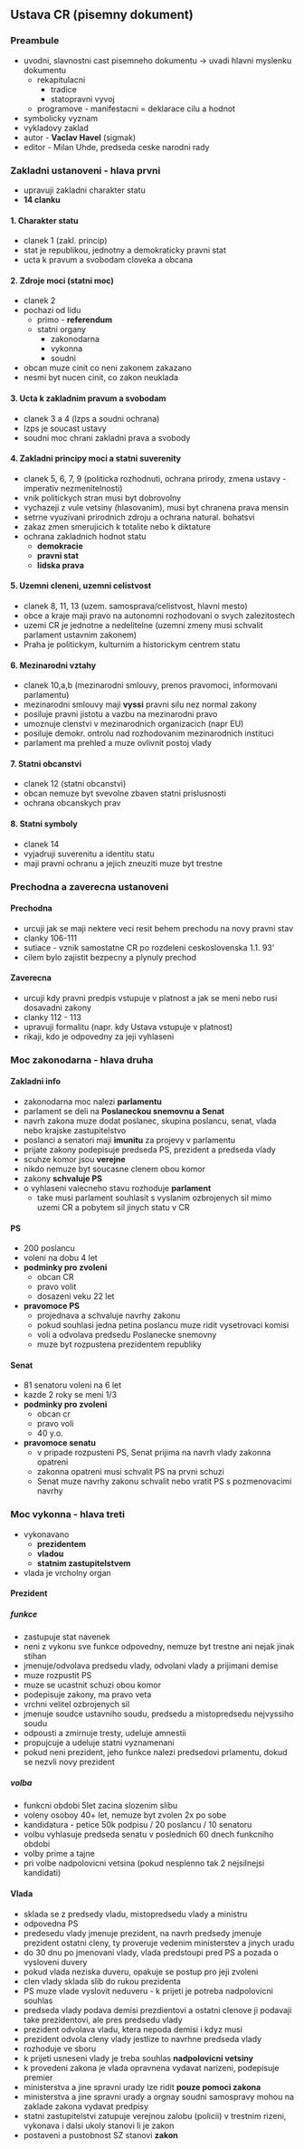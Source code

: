 ## Ustava CR (pisemny dokument)
### Preambule
- uvodni, slavnostni cast pisemneho dokumentu -> uvadi hlavni myslenku dokumentu
	- rekapitulacni
		- tradice
		- statopravni vyvoj
	- programove - manifestacni = deklarace cilu a hodnot
- symbolicky vyznam
- vykladovy zaklad
- autor - **Vaclav Havel** (sigmak)
- editor - Milan Uhde, predseda ceske narodni rady
### Zakladni ustanoveni - hlava prvni
- upravuji zakladni charakter statu
- **14 clanku**
#### 1. Charakter statu
- clanek 1 (zakl. princip)
- stat je republikou, jednotny a demokraticky pravni stat
- ucta k pravum a svobodam cloveka a obcana
#### 2. Zdroje moci (statni moc)
- clanek 2
- pochazi od lidu
	- primo - **referendum**
	- statni organy
		- zakonodarna
		- vykonna
		- soudni
- obcan muze cinit co neni zakonem zakazano
- nesmi byt nucen cinit, co zakon neuklada
#### 3. Ucta k zakladnim pravum a svobodam
- clanek 3 a 4 (lzps a soudni ochrana)
- lzps je soucast ustavy
- soudni moc chrani zakladni prava a svobody
#### 4. Zakladni principy moci a statni suverenity
- clanek 5, 6, 7, 9 (politicka rozhodnuti, ochrana prirody, zmena ustavy - imperativ nezmenitelnosti)
- vnik politickych stran musi byt dobrovolny
- vychazeji z vule vetsiny (hlasovanim), musi byt chranena prava mensin
- setrne vyuzivani prirodnich zdroju a ochrana natural. bohatsvi
- zakaz zmen smerujicich k totalite nebo k diktature
- ochrana zakladnich hodnot statu 
	- **demokracie**
	- **pravni stat**
	- **lidska prava**
#### 5. Uzemni cleneni, uzemni celistvost
- clanek 8, 11, 13 (uzem. samosprava/celistvost, hlavni mesto)
- obce a kraje maji pravo na autonomni rozhodovani o svych zalezitostech
- uzemi CR je jednotne a nedelitelne (uzemni zmeny musi schvalit parlament ustavnim zakonem)
- Praha je politickym, kulturnim a historickym centrem statu
#### 6. Mezinarodni vztahy
- clanek 10,a,b (mezinarodni smlouvy, prenos pravomoci, informovani parlamentu)
- mezinarodni smlouvy maji **vyssi** pravni silu nez normal zakony
- posiluje pravni jistotu a vazbu na mezinarodni pravo
- umoznuje clenstvi v mezinarodnich organizacich (napr EU)
- posiluje demokr. ontrolu nad rozhodovanim mezinarodnich instituci
- parlament ma prehled a muze ovlivnit postoj vlady
#### 7. Statni obcanstvi
- clanek 12 (statni obcanstvi)
- obcan nemuze byt svevolne zbaven statni prislusnosti
- ochrana obcanskych prav
#### 8. Statni symboly
- clanek 14
- vyjadruji suverenitu a identitu statu
- maji pravni ochranu a jejich zneuziti muze byt trestne
### Prechodna a zaverecna ustanoveni 
#### Prechodna
- urcuji jak se maji nektere veci resit behem prechodu na novy pravni stav
- clanky 106-111
- sutiace - vznik samostatne CR po rozdeleni ceskoslovenska 1.1. 93'
- cilem bylo zajistit bezpecny a plynuly prechod
#### Zaverecna
- urcuji kdy pravni predpis vstupuje v platnost a jak se meni nebo rusi dosavadni zakony
- clanky 112 - 113
- upravuji formalitu (napr. kdy Ustava vstupuje v platnost)
- rikaji, kdo je odpovedny za jeji vyhlaseni
### Moc zakonodarna - hlava druha
#### Zakladni info
- zakonodarna moc nalezi **parlamentu**
- parlament se deli na **Poslaneckou snemovnu a Senat**
- navrh zakona muze dodat poslanec, skupina poslancu, senat, vlada nebo krajske zastupitelstvo
- poslanci a senatori maji **imunitu** za projevy v parlamentu
- prijate zakony podepisuje predseda PS, prezident a predseda vlady
- scuhze komor jsou **verejne**
- nikdo nemuze byt soucasne clenem obou komor
- zakony **schvaluje PS**
- o vyhlaseni valecneho stavu rozhoduje **parlament**
	- take musi parlament souhlasit s vyslanim ozbrojenych sil mimo uzemi CR a pobytem sil jinych statu v CR
#### PS
- 200 poslancu
- voleni na dobu 4 let
- **podminky pro zvoleni**
	- obcan CR
	- pravo volit
	- dosazeni veku 22 let
- **pravomoce PS**
	- projednava a schvaluje navrhy zakonu
	- pokud souhlasi jedna petina poslancu muze ridit vysetrovaci komisi
	- voli a odvolava predsedu Poslanecke snemovny
	- muze byt rozpustena prezidentem republiky
#### Senat
- 81 senatoru voleni na 6 let
- kazde 2 roky se meni 1/3
- **podminky pro zvoleni**
	- obcan cr
	- pravo voli
	- 40 y.o.
- **pravomoce senatu**
	- v pripade rozpusteni PS, Senat prijima na navrh vlady zakonna opatreni
	- zakonna opatreni musi schvalit PS na prvni schuzi
	- Senat muze navrhy zakonu schvalit nebo vratit PS s pozmenovacimi navrhy

### Moc vykonna - hlava treti
- vykonavano
	- **prezidentem**
	- **vladou**
	- **statnim zastupitelstvem**
- vlada je vrcholny organ
#### Prezident
##### funkce
- zastupuje stat navenek
- neni z vykonu sve funkce odpovedny, nemuze byt trestne ani nejak jinak stihan
- jmenuje/odvolava predsedu vlady, odvolani vlady a prijimani demise
- muze rozpustit PS
- muze se ucastnit schuzi obou komor
- podepisuje zakony, ma pravo veta
- vrchni velitel ozbrojenych sil
- jmenuje soudce ustavniho soudu, predsedu a mistopredsedu nejvyssiho soudu
- odpousti a zmirnuje tresty, udeluje amnestii
- propujcuje a udeluje statni vyznamenani
- pokud neni prezident, jeho funkce nalezi predsedovi prlamentu, dokud se nezvli novy prezident
##### volba
- funkcni obdobi 5let zacina slozenim slibu
- voleny osoboy 40+ let, nemuze byt zvolen 2x po sobe
- kandidatura - petice 50k podpisu / 20 poslancu / 10 senatoru
- volbu vyhlasuje predseda senatu v poslednich 60 dnech funkcniho obdobi
- volby prime a tajne
- pri volbe nadpolovicni vetsina (pokud nesplenno tak 2 nejsilnejsi kandidati)
#### Vlada
- sklada se z predsedy vladu, mistopredsedu vlady a ministru
- odpovedna PS
- predesedu vlady jmenuje prezident, na navrh predsedy jmenuje prezident ostatni cleny, ty proveruje vedenim ministerstev a jinych uradu
- do 30 dnu po jmenovani vlady, vlada predstoupi pred PS a pozada o vysloveni duvery
- pokud vlada neziska duveru, opakuje se postup pro jeji zvoleni
- clen vlady sklada slib do rukou prezidenta
- PS muze vlade vyslovit neduveru - k prijeti je potreba nadpolovicni souhlas
- predseda vlady podava demisi prezdientovi a ostatni clenove ji podavaji take prezidentovi, ale pres predsedu vlady
- prezident odvolava vladu, ktera nepoda demisi i kdyz musi
- prezident odvola cleny vlady jestlize to navrhne predseda vlady
- rozhoduje ve sboru
- k prijeti usneseni vlady je treba souhlas **nadpolovicni vetsiny**
- k provedeni zakona je vlada opravnena vydavat narizeni, podepisuje  premier
- ministerstva a jine spravni urady lze ridit **pouze pomoci zakona**
- ministerstva a jine spravni urady a orgnay soudni samospravy mohou na zaklade zakona vydavat predpisy
- statni zastupitelstvi zatupuje verejnou zalobu (policii) v trestnim rizeni, vykonava i dalsi ukoly stanovi li je zakon
- postaveni a pustobnost SZ stanovi **zakon**